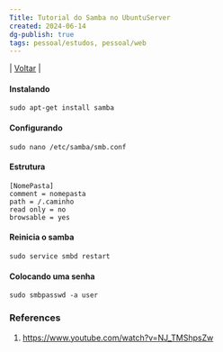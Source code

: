 ```yaml
---
Title: Tutorial do Samba no UbuntuServer
created: 2024-06-14
dg-publish: true
tags: pessoal/estudos, pessoal/web
---
```

| [Voltar](index) |
#### Instalando
```
sudo apt-get install samba
```
#### Configurando
```
sudo nano /etc/samba/smb.conf
```
#### Estrutura
```
[NomePasta]
comment = nomepasta
path = /.caminho
read only = no
browsable = yes
```
#### Reinicia o samba
```
sudo service smbd restart
```
#### Colocando uma senha
```
sudo smbpasswd -a user
```
### References
1. https://www.youtube.com/watch?v=NJ_TMShpsZw
  